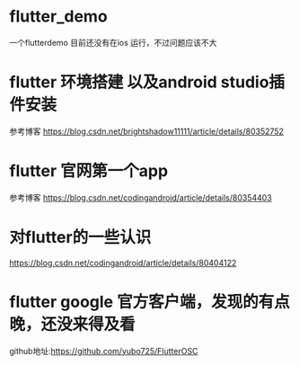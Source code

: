 # flutter_demo
一个flutterdemo 目前还没有在ios 运行，不过问题应该不大

# flutter 环境搭建 以及android studio插件安装
参考博客 https://blog.csdn.net/brightshadow11111/article/details/80352752

# flutter 官网第一个app
参考博客 https://blog.csdn.net/codingandroid/article/details/80354403


# 对flutter的一些认识
https://blog.csdn.net/codingandroid/article/details/80404122

# flutter google 官方客户端，发现的有点晚，还没来得及看
github地址:https://github.com/yubo725/FlutterOSC


